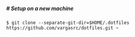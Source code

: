 
##### # Setup on a new machine
```console
$ git clone --separate-git-dir=$HOME/.dotfiles https://github.com/vargasrc/dotfiles.git ~
```
